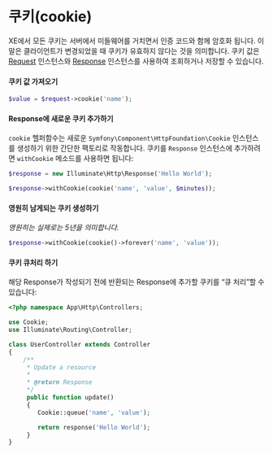 # 쿠키(cookie)

XE에서 모든 쿠키는 서버에서 미들웨어를 거치면서 인증 코드와 함께 암호화 됩니다. 이 말은 클라이언트가 변경되었을 때 쿠키가 유효하지 않다는 것을 의미합니다. 쿠키 값은 [Request](request.md) 인스턴스와 [Response](response.md) 인스턴스를 사용하여 조회하거나 저장할 수 있습니다.

#### 쿠키 값 가져오기

```php
$value = $request->cookie('name');
```

#### Response에 새로운 쿠키 추가하기

`cookie` 헬퍼함수는 새로운 `Symfony\Component\HttpFoundation\Cookie` 인스턴스를 생성하기 위한 간단한 팩토리로 작동합니다. 쿠키를 `Response` 인스턴스에 추가하려면 `withCookie` 메소드를 사용하면 됩니다:

```php
$response = new Illuminate\Http\Response('Hello World');

$response->withCookie(cookie('name', 'value', $minutes));
```

#### 영원히 남게되는 쿠키 생성하기

_영원히는 실제로는 5년을 의미합니다._

```php
$response->withCookie(cookie()->forever('name', 'value'));
```

#### 쿠키 큐처리 하기

해당 Response가 작성되기 전에 반환되는 Response에 추가할 쿠키를 “큐 처리”할 수 있습니다:

```php
<?php namespace App\Http\Controllers;

use Cookie;
use Illuminate\Routing\Controller;

class UserController extends Controller
{
    /**
     * Update a resource
     *
     * @return Response
     */
     public function update()
     {
        Cookie::queue('name', 'value');

        return response('Hello World');
     }
}
```